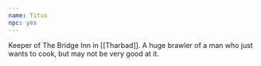 ```yaml
---
name: Titus
npc: yes
---
```


Keeper of The Bridge Inn in [[Tharbad]]. A huge brawler of a man who just wants to cook, but may not be very good at it.